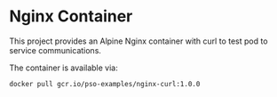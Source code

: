 # Nginx Container

This project provides an Alpine Nginx container with curl to test pod to service
 communications.

The container is available via:

```console
docker pull gcr.io/pso-examples/nginx-curl:1.0.0
```
